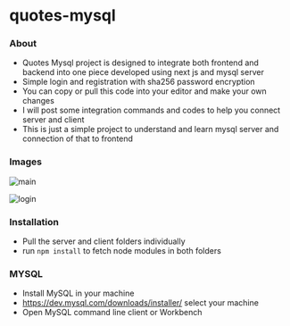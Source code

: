 # quotes-mysql
### About
* Quotes Mysql project is designed to integrate both frontend and backend into one piece developed using next js and mysql server
* Simple login and registration with sha256 password encryption 
* You can copy or pull this code into your editor and make your own changes
* I will post some integration commands and codes to help you connect server and client
* This is just a simple project to understand and learn mysql server and connection of that to frontend

### Images
![main](https://user-images.githubusercontent.com/65218890/145153698-353e3679-db5f-4837-9f10-bf06dbf30567.PNG)

![login](https://user-images.githubusercontent.com/65218890/145154074-5df204a2-e28f-495d-8f58-a6a0b611ecc1.PNG)

### Installation
* Pull the server and client folders individually
* run <code>npm install</code> to fetch node modules in both folders

### MYSQL
* Install MySQL in your machine
* https://dev.mysql.com/downloads/installer/ select your machine
* Open MySQL command line client or Workbench

